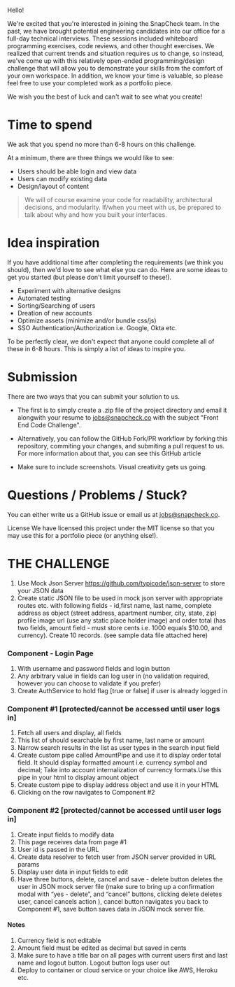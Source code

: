 Hello!

We're excited that you're interested in joining the SnapCheck team. In the past, we have brought potential engineering candidates into our office for a full-day technical interviews. These sessions included whiteboard programming exercises, code reviews, and other thought exercises. We realized that current trends and situation requires us to change, so instead, we've come up with this relatively open-ended programming/design challenge that will allow you to demonstrate your skills from the comfort of your own workspace. In addition, we know your time is valuable, so please feel free to use your completed work as a portfolio piece.

We wish you the best of luck and can't wait to see what you create!

# Time to spend
We ask that you spend no more than 6-8 hours on this challenge.

At a minimum, there are three things we would like to see:

* Users should be able login and view data
* Users can modify existing data
* Design/layout of content

> We will of course examine your code for readability, architectural decisions, and modularity. If/when you meet with us, be prepared to talk about why and how you built your interfaces.

# Idea inspiration
If you have additional time after completing the requirements (we think you should), then we'd love to see what else you can do. Here are some ideas to get you started (but please don't limit yourself to these!).

* Experiment with alternative designs
* Automated testing
* Sorting/Searching of users
* Dreation of new accounts
* Optimize assets (minimize and/or bundle css/js)
* SSO Authentication/Authorization i.e. Google, Okta etc.

To be perfectly clear, we don't expect that anyone could complete all of these in 6-8 hours. This is simply a list of ideas to inspire you.

# Submission
There are two ways that you can submit your solution to us.

* The first is to simply create a .zip file of the project directory and email it alongwith your resume to jobs@snapcheck.co with the subject "Front End Code Challenge".

* Alternatively, you can follow the GitHub Fork/PR workflow by forking this repository, commiting your changes, and submiting a pull request to us. For more information about that, you can see this GitHub article

* Make sure to include screenshots. Visual creativity gets us going.

# Questions / Problems / Stuck?
You can either write us a GitHub issue or email us at jobs@snapcheck.co.

License
We have licensed this project under the MIT license so that you may use this for a portfolio piece (or anything else!).

# THE CHALLENGE

1. Use Mock Json Server https://github.com/typicode/json-server to store your JSON data
1. Create static JSON file to be used in mock json server with appropriate routes etc. with following fields - id,first name, last name, complete address as object (street address, apartment number, city, state, zip) profile image url (use any static place holder image) and order total (has two fields, amount field - must store cents i.e. 1000 equals $10.00, and currency). Create 10 records. (see sample data file attached here)

### Component - Login Page 
  1. With username and password fields and login button
  1. Any arbitrary value in fields can log user in (no validation required, however you can choose to validate if you prefer)
  1. Create AuthService to hold flag [true or false] if user is already logged in

### Component #1 [protected/cannot be accessed until user logs in]

  1. Fetch all users and display, all fields
  1. This list of should searchable by first name, last name or amount
  1. Narrow search results in the list as user types in the search input field
  1. Create custom pipe called AmountPipe and use it to display order total field. It should display formatted amount i.e. currency symbol and decimal; Take into account internalization of currency formats.Use this pipe in your html to display amount object
  1. Create custom pipe to display address object and use it in your HTML
  1. Clicking on the row navigates to Component #2

### Component #2  [protected/cannot be accessed until user logs in]
  1. Create input fields to modify data
  1. This page receives data from page #1
  1. User id is passed in the URL
  1. Create data resolver to fetch user from JSON server provided in URL params
  1. Display user data in input fields to edit
  1. Have three buttons, delete, cancel and save - delete button deletes the user in JSON mock server file (make sure to bring up a confirmation modal with “yes - delete”, and “cancel” buttons, clicking delete deletes user, cancel cancels action ), cancel button navigates you back to Component #1, save button saves data in JSON mock server file.


#### Notes
1. Currency field is not editable
1. Amount field must be edited as decimal but saved in cents
1. Make sure to have a title bar on all pages with current users first and last name and logout button. Logout button logs user out
1. Deploy to container or cloud service or your choice like AWS, Heroku etc.
